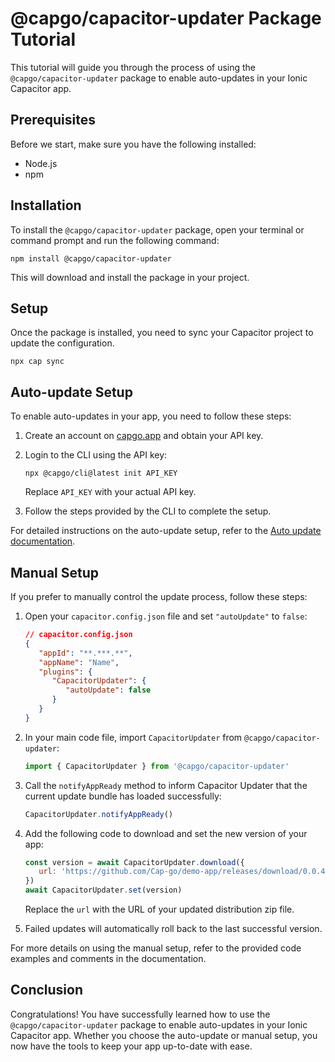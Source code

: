 # @capgo/capacitor-updater Package Tutorial

This tutorial will guide you through the process of using the `@capgo/capacitor-updater` package to enable auto-updates in your Ionic Capacitor app.

## Prerequisites

Before we start, make sure you have the following installed:

- Node.js
- npm

## Installation

To install the `@capgo/capacitor-updater` package, open your terminal or command prompt and run the following command:

```
npm install @capgo/capacitor-updater
```

This will download and install the package in your project.

## Setup

Once the package is installed, you need to sync your Capacitor project to update the configuration.

```
npx cap sync
```

## Auto-update Setup

To enable auto-updates in your app, you need to follow these steps:

1. Create an account on [capgo.app](https://capgo.app/) and obtain your API key.

2. Login to the CLI using the API key:

   ```
   npx @capgo/cli@latest init API_KEY
   ```

   Replace `API_KEY` with your actual API key.

3. Follow the steps provided by the CLI to complete the setup.

For detailed instructions on the auto-update setup, refer to the [Auto update documentation](https://capgo.app/docs/plugin/auto-update/).

## Manual Setup

If you prefer to manually control the update process, follow these steps:

1. Open your `capacitor.config.json` file and set `"autoUpdate"` to `false`:

   ```json
   // capacitor.config.json
   {
      "appId": "**.***.**",
      "appName": "Name",
      "plugins": {
         "CapacitorUpdater": {
            "autoUpdate": false
         }
      }
   }
   ```

2. In your main code file, import `CapacitorUpdater` from `@capgo/capacitor-updater`:

   ```javascript
   import { CapacitorUpdater } from '@capgo/capacitor-updater'
   ```

3. Call the `notifyAppReady` method to inform Capacitor Updater that the current update bundle has loaded successfully:

   ```javascript
   CapacitorUpdater.notifyAppReady()
   ```

4. Add the following code to download and set the new version of your app:

   ```javascript
   const version = await CapacitorUpdater.download({
      url: 'https://github.com/Cap-go/demo-app/releases/download/0.0.4/dist.zip',
   })
   await CapacitorUpdater.set(version)
   ```

   Replace the `url` with the URL of your updated distribution zip file.

5. Failed updates will automatically roll back to the last successful version.

For more details on using the manual setup, refer to the provided code examples and comments in the documentation.

## Conclusion

Congratulations! You have successfully learned how to use the `@capgo/capacitor-updater` package to enable auto-updates in your Ionic Capacitor app. Whether you choose the auto-update or manual setup, you now have the tools to keep your app up-to-date with ease.
